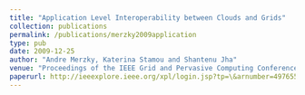 ```yaml
---
title: "Application Level Interoperability between Clouds and Grids"
collection: publications
permalink: /publications/merzky2009application
type: pub
date: 2009-12-25
author: "Andre Merzky, Katerina Stamou and Shantenu Jha"
venue: "Proceedings of the IEEE Grid and Pervasive Computing Conference '09"
paperurl: http://ieeexplore.ieee.org/xpl/login.jsp?tp=\&arnumber=4976556\&url=http%3A%2F%2Fieeexplore.ieee.org%2Fxpls%2Fabs_all.jsp%3Farnumber%3D4976556
---
```

